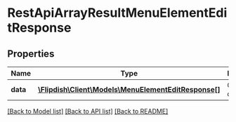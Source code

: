 # RestApiArrayResultMenuElementEditResponse

## Properties
Name | Type | Description | Notes
------------ | ------------- | ------------- | -------------
**data** | [**\Flipdish\\Client\Models\MenuElementEditResponse[]**](MenuElementEditResponse.md) | Generic data object. | 

[[Back to Model list]](../README.md#documentation-for-models) [[Back to API list]](../README.md#documentation-for-api-endpoints) [[Back to README]](../README.md)


